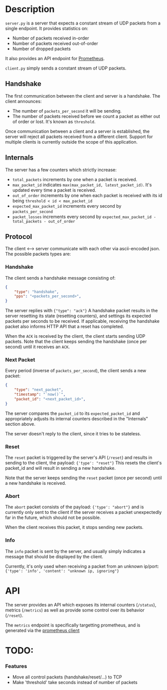 # Description
`server.py` is a server that expects a constant stream of UDP packets
from a single endpoint. It provides statistics on:

- Number of packets received in-order
- Number of packets received out-of-order
- Number of dropped packets

It also provides an API endpoint for [Prometheus](https://prometheus.io/).

`client.py` simply sends a constant stream of UDP packets.


## Handshake
The first communication between the client and server is a handshake.
The client announces:

- The number of `packets_per_second` it will be sending.
- The number of packets received before we count a packet as either out
of order or lost. It's known as `threshold`.

Once communication between a client and a server is established, the
server will reject all packets received from a different client. Support
for multiple clients is currently outside the scope of this application.

## Internals
The server has a few counters which strictly increase:

- `total_packets` increments by one when a packet is received.
- `max_packet_id` indicates `max(max_packet_id, latest_packet_id)`.
 It's updated every time a packet is received.
- `out_of_order` increments by one when each packet is received with its
 id being `threshold < id < max_packet_id`
- `expected_max_packet_id` increments every second by `packets_per_second`
- `packet_losses` increments every second by
 `expected_max_packet_id - total_packets - out_of_order`

## Protocol

The client <--> server communicate with each other via ascii-encoded json.
The possible packets types are:

### Handshake

The client sends a handshake message consisting of:
```json
{
    "type": "handshake",
    "pps": "<packets_per_second>",
}
```
The server replies with `{"type": "ack"}`
A handshake packet results in the server resetting its state (resetting
counters), and settings its expected packets per seconds to be received.
If applicable, receiving the handshake packet also informs HTTP API that
a reset has completed.

When the `ACK` is received by the client, the client starts sending UDP
packets. Note that the client keeps sending the handshake (once per
second) until it receives an `ACK`.

### Next Packet

Every period (inverse of `packets_per_second`), the client sends a new
packet:
```json
{
    "type": "next_packet",
    "timestamp": "`now()`",
    "packet_id": "<next_packet_id>",
}
```
The server compares the `packet_id` to its `expected_packet_id` and
appropriately adjusts its internal counters described in the "Internals"
section above.

The server doesn't reply to the client, since it tries to be stateless.

### Reset

The `reset` packet is triggered by the server's API (`/reset`) and
results in sending to the client, the payload: `{'type': "reset"}` This
resets the client's packet_id and will result in sending a new
handshake.

Note that the server keeps sending the `reset` packet (once per second)
until a new handshake is received.

### Abort

The `abort` packet consists of the payload: `{'type': "abort"}` and is
currently only sent to the client if the server receives a packet
unexpectedly far in the future, which should not be possible.

When the client receives this packet, it stops sending new packets.


### Info

The `info` packet is sent by the server, and usually simply indicates a
message that should be displayed by the client.

Currently, it's only
used when receiving a packet from an unknown ip/port:
`{'type': 'info', 'content': "unknown ip, ignoring"}`


# API
The server provides an API which exposes its internal counters (`/status`),
metrics (`/metrics`) as well as provide some control over its behavior
(`/reset`).

The `metrics` endpoint is specifically targetting prometheus, and is generated
via the [prometheus client](https://github.com/prometheus/client_python)


# TODO:

### Features

- Move all control packets (handshake/reset/...) to TCP
- Make 'threshold' take seconds instead of number of packets
